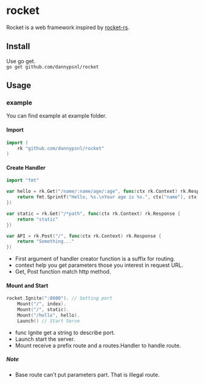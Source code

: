 # rocket
Rocket is a web framework inspired by [rocket-rs](https://github.com/SergioBenitez/Rocket).
## Install
Use go get.<br>
`go get github.com/dannypsnl/rocket`
## Usage
### example
You can find example at example folder.
#### Import
```go
import (
    rk "github.com/dannypsnl/rocket"
)
```
#### Create Handler
```go
import "fmt"

var hello = rk.Get("/name/:name/age/:age", func(ctx rk.Context) rk.Response {
    return fmt.Sprintf("Hello, %s.\nYour age is %s.", ctx["name"], ctx["age"])
})

var static = rk.Get("/*path", func(ctx rk.Context) rk.Response {
    return "static"
})

var API = rk.Post("/", func(ctx rk.Context) rk.Response {
    return "Something..."
})
```
- First argument of handler creator function is a suffix for routing.
- context help you get parameters those you interest in request URL.
- Get, Post function match http method.
#### Mount and Start
```go
rocket.Ignite(":8080"). // Setting port
    Mount("/", index).
    Mount("/", static).
    Mount("/hello", hello).
    Launch() // Start Serve
```
- func Ignite get a string to describe port.
- Launch start the server.
- Mount receive a prefix route and a routes.Handler to handle route.
##### Note
- Base route can't put parameters part. That is illegal route.

